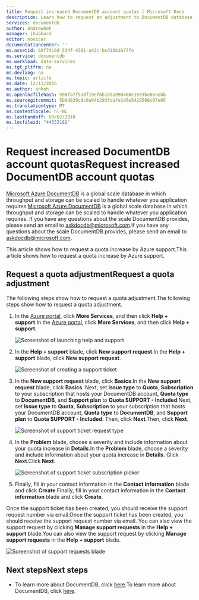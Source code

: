 ```yaml
---
title: Request increased DocumentDB account quotas | Microsoft Docs
description: Learn how to request an adjustment to DocumentDB database quotas such as document storage and throughput per collection.
services: documentdb
author: AndrewHoh
manager: jhubbard
editor: monicar
documentationcenter: ''
ms.assetid: 68f7dc8d-534f-4301-a42c-bcd1bb1b77fe
ms.service: documentdb
ms.workload: data-services
ms.tgt_pltfrm: na
ms.devlang: na
ms.topic: article
ms.date: 12/13/2016
ms.author: anhoh
ms.openlocfilehash: 590fa7f5a8f19ef6b1b5a990460e1859be66aebb
ms.sourcegitcommit: 5b9d839c0c0a94b293fdafe1d6e5429506c07e05
ms.translationtype: MT
ms.contentlocale: nl-NL
ms.lasthandoff: 08/02/2018
ms.locfileid: "44553182"
---
```

# <a name="request-increased-documentdb-account-quotas"></a><span data-ttu-id="976a7-103">Request increased DocumentDB account quotas</span><span class="sxs-lookup"><span data-stu-id="976a7-103">Request increased DocumentDB account quotas</span></span>
<span data-ttu-id="976a7-104">[Microsoft Azure DocumentDB](https://azure.microsoft.com/services/documentdb/) is a global scale database in which throughput and storage can be scaled to handle whatever you application requires.</span><span class="sxs-lookup"><span data-stu-id="976a7-104">[Microsoft Azure DocumentDB](https://azure.microsoft.com/services/documentdb/) is a global scale database in which throughput and storage can be scaled to handle whatever you application requires.</span></span> <span data-ttu-id="976a7-105">If you have any questions about the scale DocumentDB provides, please send an email to askdocdb@microsoft.com.</span><span class="sxs-lookup"><span data-stu-id="976a7-105">If you have any questions about the scale DocumentDB provides, please send an email to askdocdb@microsoft.com.</span></span>

<span data-ttu-id="976a7-106">This article shows how to request a quota increase by Azure support.</span><span class="sxs-lookup"><span data-stu-id="976a7-106">This article shows how to request a quota increase by Azure support.</span></span>

## <a id="RequestQuotaIncrease"></a> <span data-ttu-id="976a7-107">Request a quota adjustment</span><span class="sxs-lookup"><span data-stu-id="976a7-107">Request a quota adjustment</span></span>
<span data-ttu-id="976a7-108">The following steps show how to request a quota adjustment.</span><span class="sxs-lookup"><span data-stu-id="976a7-108">The following steps show how to request a quota adjustment.</span></span>

1. <span data-ttu-id="976a7-109">In the [Azure portal](https://portal.azure.com), click **More Services**, and then click **Help + support**.</span><span class="sxs-lookup"><span data-stu-id="976a7-109">In the [Azure portal](https://portal.azure.com), click **More Services**, and then click **Help + support**.</span></span>
   
    ![Screenshot of launching help and support](https://docstestmedia1.blob.core.windows.net/azure-media/articles/documentdb/media/documentdb-increase-limits/helpsupport.png)
2. <span data-ttu-id="976a7-111">In the **Help + support** blade, click **New support request**.</span><span class="sxs-lookup"><span data-stu-id="976a7-111">In the **Help + support** blade, click **New support request**.</span></span>
   
    ![Screenshot of creating a support ticket](https://docstestmedia1.blob.core.windows.net/azure-media/articles/documentdb/media/documentdb-increase-limits/getsupport.png)
3. <span data-ttu-id="976a7-113">In the **New support request** blade, click **Basics**.</span><span class="sxs-lookup"><span data-stu-id="976a7-113">In the **New support request** blade, click **Basics**.</span></span> <span data-ttu-id="976a7-114">Next, set **Issue type** to **Quota**, **Subscription** to your subscription that hosts your DocumentDB account, **Quota type** to **DocumentDB**, and **Support plan** to **Quota SUPPORT - Included**.</span><span class="sxs-lookup"><span data-stu-id="976a7-114">Next, set **Issue type** to **Quota**, **Subscription** to your subscription that hosts your DocumentDB account, **Quota type** to **DocumentDB**, and **Support plan** to **Quota SUPPORT - Included**.</span></span> <span data-ttu-id="976a7-115">Then, click **Next**.</span><span class="sxs-lookup"><span data-stu-id="976a7-115">Then, click **Next**.</span></span>
   
    ![Screenshot of support ticket request type](https://docstestmedia1.blob.core.windows.net/azure-media/articles/documentdb/media/documentdb-increase-limits/supportrequest1.png)
4. <span data-ttu-id="976a7-117">In the **Problem** blade, choose a severity and include information about your quota increase in **Details**.</span><span class="sxs-lookup"><span data-stu-id="976a7-117">In the **Problem** blade, choose a severity and include information about your quota increase in **Details**.</span></span> <span data-ttu-id="976a7-118">Click **Next**.</span><span class="sxs-lookup"><span data-stu-id="976a7-118">Click **Next**.</span></span>
   
    ![Screenshot of support ticket subscription picker](https://docstestmedia1.blob.core.windows.net/azure-media/articles/documentdb/media/documentdb-increase-limits/supportrequest2.png)
5. <span data-ttu-id="976a7-120">Finally, fill in your contact information in the **Contact information** blade and click **Create**.</span><span class="sxs-lookup"><span data-stu-id="976a7-120">Finally, fill in your contact information in the **Contact information** blade and click **Create**.</span></span>

<span data-ttu-id="976a7-121">Once the support ticket has been created, you should receive the support request number via email.</span><span class="sxs-lookup"><span data-stu-id="976a7-121">Once the support ticket has been created, you should receive the support request number via email.</span></span>  <span data-ttu-id="976a7-122">You can also view the support request by clicking **Manage support requests** in the **Help + support** blade.</span><span class="sxs-lookup"><span data-stu-id="976a7-122">You can also view the support request by clicking **Manage support requests** in the **Help + support** blade.</span></span>

![Screenshot of support requests blade](https://docstestmedia1.blob.core.windows.net/azure-media/articles/documentdb/media/documentdb-increase-limits/supportrequest4.png)

## <a name="NextSteps"></a> <span data-ttu-id="976a7-124">Next steps</span><span class="sxs-lookup"><span data-stu-id="976a7-124">Next steps</span></span>
* <span data-ttu-id="976a7-125">To learn more about DocumentDB, click [here](http://azure.com/docdb).</span><span class="sxs-lookup"><span data-stu-id="976a7-125">To learn more about DocumentDB, click [here](http://azure.com/docdb).</span></span>






